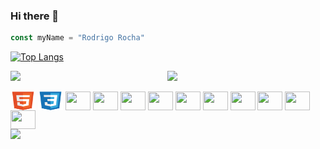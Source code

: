 ### Hi there 👋

```javascript
const myName = "Rodrigo Rocha"
```

[![Top Langs](https://github-readme-stats.vercel.app/api/top-langs/?username=anuraghazra&&theme=tokyonight&hide=javascript,html)](https://github.com/anuraghazra/github-readme-stats)

<div style="display:flex;width:100%">
  
  <img width="49.75%" src="https://github-readme-stats.vercel.app/api?username=to-codando&show_icons=true&theme=tokyonight&include_all_commits=true&count_private=true"/>
  
  <img  width="49.75%"  src="https://github-readme-stats.vercel.app/api/top-langs/?username=to-codando&layout=compact&langs_count=7&theme=tokyonight"/>

</div>
<div style="display: inline_block"><br>
  <img align="center" alt="HTML" height="30" width="40" src="https://raw.githubusercontent.com/devicons/devicon/master/icons/html5/html5-original.svg">
  <img align="center" alt="CSS" height="30" width="40" src="https://raw.githubusercontent.com/devicons/devicon/master/icons/css3/css3-original.svg">
  <img align="center" height="30" width="40" src="https://cdn.jsdelivr.net/gh/devicons/devicon/icons/javascript/javascript-original.svg" />
  
  <img align="center" height="30" width="40" src="https://cdn.jsdelivr.net/gh/devicons/devicon/icons/react/react-original.svg" />
  <img align="center" height="30" width="40" src="https://cdn.jsdelivr.net/gh/devicons/devicon/icons/vuejs/vuejs-original.svg" /> 
  <img align="center" height="30" width="40" src="https://cdn.jsdelivr.net/gh/devicons/devicon/icons/angularjs/angularjs-original.svg" />  
  <img align="center" height="30" width="40" src="https://cdn.jsdelivr.net/gh/devicons/devicon/icons/svelte/svelte-original.svg" />   
  <img align="center" height="30" width="40" src="https://cdn.jsdelivr.net/gh/devicons/devicon/icons/nodejs/nodejs-original.svg" /> 
  <img align="center" height="30" width="40" src="https://cdn.jsdelivr.net/gh/devicons/devicon/icons/mongodb/mongodb-original.svg" />   
  <img align="center" height="30" width="40" src="https://cdn.jsdelivr.net/gh/devicons/devicon/icons/sass/sass-original.svg" /> 
  <img align="center" height="30" width="40"  src="https://cdn.jsdelivr.net/gh/devicons/devicon/icons/less/less-plain-wordmark.svg" />
  <img align="center" height="30" width="40"  src="https://cdn.jsdelivr.net/gh/devicons/devicon/icons/stylus/stylus-original.svg" />
          
  
</div>

<div style="display:flex;width:100%;margin:0;padding:0;justify-content:flex-start;align-items:flex-start">
  <img width="100%" style="margin:0;padding:0" src="https://github.com/to-codando/to-codando/blob/output/github-contribution-grid-snake.svg"/>
</div>

